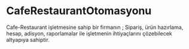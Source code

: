 # CafeRestaurantOtomasyonu
Cafe-Restaurant işletmesine sahip bir firmanın ; Sipariş, ürün hazırlama, hesap, adisyon, raporlamalar ile işletmenin ihtiyaçlarını çözebilecek altyapıya sahiptir. 
